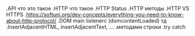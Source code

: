 .API что это такое
.HTTP что такое
.HTTP Status
.HTTP методы
.HTTP VS HTTPS
.https://softuni.org/dev-concepts/everything-you-need-to-know-about-http-protocol/
.DOM main listenerс (domcontentLoaded) тд
.InsertAdjacentHTML, insertAdjacentText, ...
.методами строки
.try catch
